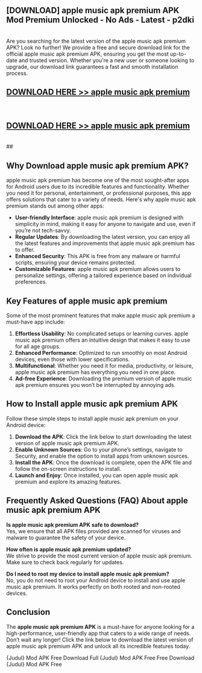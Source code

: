 ## [DOWNLOAD] apple music apk premium APK Mod  Premium Unlocked - No Ads - Latest - p2dki <br>
<br>
Are you searching for the latest version of the apple music apk premium APK? Look no further! We provide a free and secure download link for the official apple music apk premium APK, ensuring you get the most up-to-date and trusted version. Whether you're a new user or someone looking to upgrade, our download link guarantees a fast and smooth installation process.


## [DOWNLOAD HERE >> apple music apk premium](http://leaked.freeplayer.one?title=apple_music_apk_premium&ref=06)
  <br>

## [DOWNLOAD HERE >> apple music apk premium](http://leaked.freeplayer.one?title=apple_music_apk_premium&ref=06)
  <br>
  ##



## Why Download apple music apk premium APK?

apple music apk premium has become one of the most sought-after apps for Android users due to its incredible features and functionality. Whether you need it for personal, entertainment, or professional purposes, this app offers solutions that cater to a variety of needs. Here's why apple music apk premium stands out among other apps:

- **User-friendly Interface**: apple music apk premium is designed with simplicity in mind, making it easy for anyone to navigate and use, even if you’re not tech-savvy.
- **Regular Updates**: By downloading the latest version, you can enjoy all the latest features and improvements that apple music apk premium has to offer.
- **Enhanced Security**: This APK is free from any malware or harmful scripts, ensuring your device remains protected.
- **Customizable Features**: apple music apk premium allows users to personalize settings, offering a tailored experience based on individual preferences.

## Key Features of apple music apk premium

Some of the most prominent features that make apple music apk premium a must-have app include:

1. **Effortless Usability**: No complicated setups or learning curves. apple music apk premium offers an intuitive design that makes it easy to use for all age groups.
2. **Enhanced Performance**: Optimized to run smoothly on most Android devices, even those with lower specifications.
3. **Multifunctional**: Whether you need it for media, productivity, or leisure, apple music apk premium has everything you need in one place.
4. **Ad-free Experience**: Downloading the premium version of apple music apk premium ensures you won’t be interrupted by annoying ads.

## How to Install apple music apk premium APK

Follow these simple steps to install apple music apk premium on your Android device:

1. **Download the APK**: Click the link below to start downloading the latest version of apple music apk premium APK.
2. **Enable Unknown Sources**: Go to your phone’s settings, navigate to Security, and enable the option to install apps from unknown sources.
3. **Install the APK**: Once the download is complete, open the APK file and follow the on-screen instructions to install.
4. **Launch and Enjoy**: Once installed, you can open apple music apk premium and explore its amazing features.

## Frequently Asked Questions (FAQ) About apple music apk premium APK

**Is apple music apk premium APK safe to download?**  
Yes, we ensure that all APK files provided are scanned for viruses and malware to guarantee the safety of your device.

**How often is apple music apk premium updated?**  
We strive to provide the most current version of apple music apk premium. Make sure to check back regularly for updates.

**Do I need to root my device to install apple music apk premium?**  
No, you do not need to root your Android device to install and use apple music apk premium. It works perfectly on both rooted and non-rooted devices.

## Conclusion

The **apple music apk premium APK** is a must-have for anyone looking for a high-performance, user-friendly app that caters to a wide range of needs. Don’t wait any longer! Click the link below to download the latest version of apple music apk premium APK and unlock all its incredible features today.

{Judul} Mod APK Free
Download Full {Judul} Mod APK Free
Free Download {Judul} Mod APK Free

